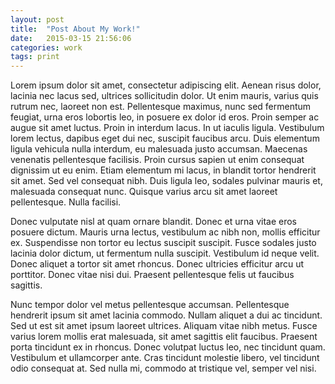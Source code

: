 ```yaml
---
layout: post
title:  "Post About My Work!"
date:   2015-03-15 21:56:06
categories: work
tags: print
---
```

Lorem ipsum dolor sit amet, consectetur adipiscing elit. Aenean risus dolor, lacinia nec lacus sed, ultrices sollicitudin dolor. Ut enim mauris, varius quis rutrum nec, laoreet non est. Pellentesque maximus, nunc sed fermentum feugiat, urna eros lobortis leo, in posuere ex dolor id eros. Proin semper ac augue sit amet luctus. Proin in interdum lacus. In ut iaculis ligula. Vestibulum lorem lectus, dapibus eget dui nec, suscipit faucibus arcu. Duis elementum ligula vehicula nulla interdum, eu malesuada justo accumsan. Maecenas venenatis pellentesque facilisis. Proin cursus sapien ut enim consequat dignissim ut eu enim. Etiam elementum mi lacus, in blandit tortor hendrerit sit amet. Sed vel consequat nibh. Duis ligula leo, sodales pulvinar mauris et, malesuada consequat nunc. Quisque varius arcu sit amet laoreet pellentesque. Nulla facilisi.

Donec vulputate nisl at quam ornare blandit. Donec et urna vitae eros posuere dictum. Mauris urna lectus, vestibulum ac nibh non, mollis efficitur ex. Suspendisse non tortor eu lectus suscipit suscipit. Fusce sodales justo lacinia dolor dictum, ut fermentum nulla suscipit. Vestibulum id neque velit. Donec aliquet a tortor sit amet rhoncus. Donec ultricies efficitur arcu ut porttitor. Donec vitae nisi dui. Praesent pellentesque felis ut faucibus sagittis.

Nunc tempor dolor vel metus pellentesque accumsan. Pellentesque hendrerit ipsum sit amet lacinia commodo. Nullam aliquet a dui ac tincidunt. Sed ut est sit amet ipsum laoreet ultrices. Aliquam vitae nibh metus. Fusce varius lorem mollis erat malesuada, sit amet sagittis elit faucibus. Praesent porta tincidunt ex in rhoncus. Donec volutpat luctus leo, nec tincidunt quam. Vestibulum et ullamcorper ante. Cras tincidunt molestie libero, vel tincidunt odio consequat at. Sed nulla mi, commodo at tristique vel, semper vel nisi.

[jekyll]:      http://jekyllrb.com
[jekyll-gh]:   https://github.com/jekyll/jekyll
[jekyll-help]: https://github.com/jekyll/jekyll-help
